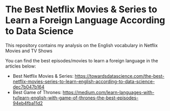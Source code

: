 # The Best Netflix Movies & Series to Learn a Foreign Language According to Data Science
This repository contains my analysis on the English vocabulary in Netflix Movies and TV Shows

You can find the best episodes/movies to learn a foreign language in the articles below:

- Best Netflix Movies & Series: https://towardsdatascience.com/the-best-netflix-movies-series-to-learn-english-according-to-data-science-dec7b047b164
- Best Game of Thrones: https://medium.com/learn-languages-with-tv/learn-english-with-game-of-thrones-the-best-episodes-94eb4fba11d2
